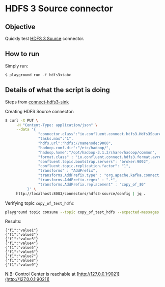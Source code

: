 # HDFS 3 Source connector



## Objective

Quickly test [HDFS 3 Source](https://docs.confluent.io/current/connect/kafka-connect-hdfs/hdfs3/source/index.html#kconnect-long-hdfs-3-source-connector) connector.



## How to run

Simply run:

```
$ playground run -f hdfs3<tab>
```

## Details of what the script is doing


Steps from [connect-hdfs3-sink](../connect/connect-hdfs3-sink/README.md)


Creating HDFS Source connector:

```bash
$ curl -X PUT \
     -H "Content-Type: application/json" \
     --data '{
               "connector.class":"io.confluent.connect.hdfs3.Hdfs3SourceConnector",
               "tasks.max":"1",
               "hdfs.url":"hdfs://namenode:9000",
               "hadoop.conf.dir":"/etc/hadoop/",
               "hadoop.home":"/opt/hadoop-3.1.3/share/hadoop/common",
               "format.class" : "io.confluent.connect.hdfs3.format.avro.AvroFormat",
               "confluent.topic.bootstrap.servers": "broker:9092",
               "confluent.topic.replication.factor": "1",
               "transforms" : "AddPrefix",
               "transforms.AddPrefix.type" : "org.apache.kafka.connect.transforms.RegexRouter",
               "transforms.AddPrefix.regex" : ".*",
               "transforms.AddPrefix.replacement" : "copy_of_$0"
          }' \
     http://localhost:8083/connectors/hdfs3-source/config | jq .
```

Verifying topic `copy_of_test_hdfs`:

```bash
playground topic consume --topic copy_of_test_hdfs --expected-messages 9
```

Results:

```
{"f1":"value1"}
{"f1":"value2"}
{"f1":"value3"}
{"f1":"value4"}
{"f1":"value5"}
{"f1":"value6"}
{"f1":"value7"}
{"f1":"value8"}
{"f1":"value9"}
```

N.B: Control Center is reachable at [http://127.0.0.1:9021](http://127.0.0.1:9021])
